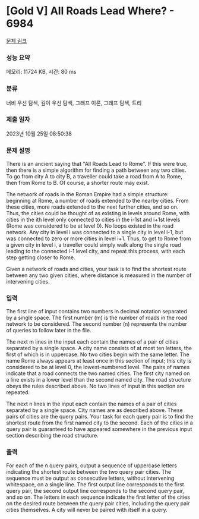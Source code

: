 # [Gold V] All Roads Lead Where? - 6984 

[문제 링크](https://www.acmicpc.net/problem/6984) 

### 성능 요약

메모리: 11724 KB, 시간: 80 ms

### 분류

너비 우선 탐색, 깊이 우선 탐색, 그래프 이론, 그래프 탐색, 트리

### 제출 일자

2023년 10월 25일 08:50:38

### 문제 설명

<p>There is an ancient saying that "All Roads Lead to Rome". If this were true, then there is a simple algorithm for finding a path between any two cities. To go from city A to city B, a traveller could take a road from A to Rome, then from Rome to B. Of course, a shorter route may exist.</p>

<p>The network of roads in the Roman Empire had a simple structure: beginning at Rome, a number of roads extended to the nearby cities. From these cities, more roads extended to the next further cities, and so on. Thus, the cities could be thought of as existing in levels around Rome, with cities in the ith level only connected to cities in the i-1st and i+1st levels (Rome was considered to be at level 0). No loops existed in the road network. Any city in level i was connected to a single city in level i-1, but was connected to zero or more cities in level i+1. Thus, to get to Rome from a given city in level i, a traveller could simply walk along the single road leading to the connected i-1 level city, and repeat this process, with each step getting closer to Rome.</p>

<p>Given a network of roads and cities, your task is to find the shortest route between any two given cities, where distance is measured in the number of intervening cities.</p>

### 입력 

 <p>The first line of input contains two numbers in decimal notation separated by a single space. The first number (m) is the number of roads in the road network to be considered. The second number (n) represents the number of queries to follow later in the file.</p>

<p>The next m lines in the input each contain the names of a pair of cities separated by a single space. A city name consists of at most ten letters, the first of which is in uppercase. No two cities begin with the same letter. The name Rome always appears at least once in this section of input; this city is considered to be at level 0, the lowest-numbered level. The pairs of names indicate that a road connects the two named cities. The first city named on a line exists in a lower level than the second named city. The road structure obeys the rules described above. No two lines of input in this section are repeated.</p>

<p>The next n lines in the input each contain the names of a pair of cities separated by a single space. City names are as described above. These pairs of cities are the query pairs. Your task for each query pair is to find the shortest route from the first named city to the second. Each of the cities in a query pair is guaranteed to have appeared somewhere in the previous input section describing the road structure.</p>

### 출력 

 <p>For each of the n query pairs, output a sequence of uppercase letters indicating the shortest route between the two query pair cities. The sequence must be output as consecutive letters, without intervening whitespace, on a single line. The first output line corresponds to the first query pair, the second output line corresponds to the second query pair, and so on. The letters in each sequence indicate the first letter of the cities on the desired route between the query pair cities, including the query pair cities themselves. A city will never be paired with itself in a query.</p>

